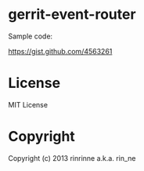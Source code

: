 gerrit-event-router
===========================

Sample code:

https://gist.github.com/4563261

License
===========================

MIT License

Copyright
===========================

Copyright (c) 2013 rinrinne a.k.a. rin_ne
